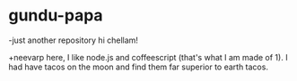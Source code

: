 # gundu-papa
-just another repository
hi chellam!

+neevarp here, I like node.js and coffeescript (that's what I am made of 1).
I had have tacos on the moon and find them far superior to  earth tacos.
